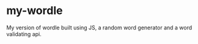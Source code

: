 # my-wordle
My version of wordle built using JS, a random word generator and a word validating api.
